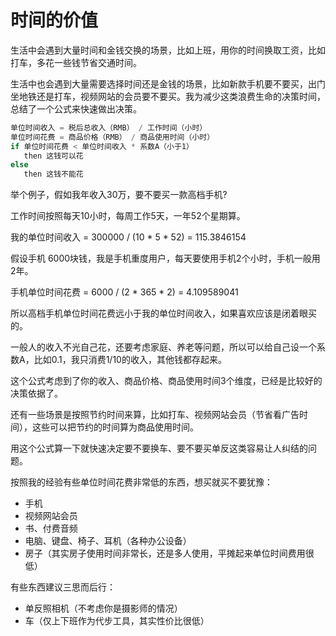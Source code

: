 # 时间的价值

生活中会遇到大量时间和金钱交换的场景，比如上班，用你的时间换取工资，比如打车，多花一些钱节省交通时间。

生活中也会遇到大量需要选择时间还是金钱的场景，比如新款手机要不要买，出门坐地铁还是打车，视频网站的会员要不要买。我为减少这类浪费生命的决策时间，总结了一个公式来快速做出决策。

```javascript
单位时间收入 = 税后总收入（RMB） / 工作时间（小时）
单位时间花费 = 商品价格（RMB） / 商品使用时间（小时）
if 单位时间花费 < 单位时间收入 * 系数A（小于1）
   then 这钱可以花
else
   then 这钱不能花
```



举个例子，假如我年收入30万，要不要买一款高档手机?

工作时间按照每天10小时，每周工作5天，一年52个星期算。

我的单位时间收入 = 300000 / \(10 \* 5 \* 52\) = 115.3846154

假设手机 6000块钱，我是手机重度用户，每天要使用手机2个小时，手机一般用2年。

手机单位时间花费 = 6000 / \(2 \* 365 \* 2\) = 4.109589041

所以高档手机单位时间花费远小于我的单位时间收入，如果喜欢应该是闭着眼买的。



一般人的收入不光自己花，还要考虑家庭、养老等问题，所以可以给自己设一个系数A，比如0.1，我只消费1/10的收入，其他钱都存起来。

这个公式考虑到了你的收入、商品价格、商品使用时间3个维度，已经是比较好的决策依据了。

还有一些场景是按照节约时间来算，比如打车、视频网站会员（节省看广告时间），这些可以把节约的时间算为商品使用时间。

用这个公式算一下就快速决定要不要换车、要不要买单反这类容易让人纠结的问题。



按照我的经验有些单位时间花费非常低的东西，想买就买不要犹豫：

* 手机
* 视频网站会员
* 书、付费音频
* 电脑、键盘、椅子、耳机（各种办公设备）
* 房子（其实房子使用时间非常长，还是多人使用，平摊起来单位时间费用很低）



有些东西建议三思而后行：

* 单反照相机（不考虑你是摄影师的情况）
* 车（仅上下班作为代步工具，其实性价比很低）





